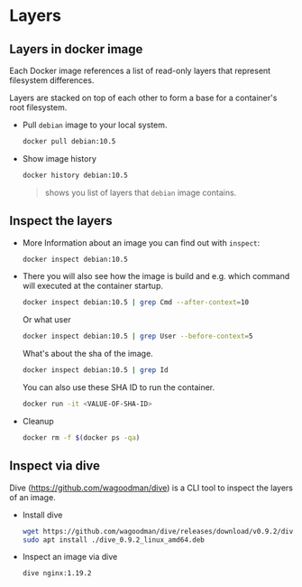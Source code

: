 # Layers

## Layers in docker image

Each Docker image references a list of read-only layers that represent filesystem differences. 

Layers are stacked on top of each other to form a base for a container's root filesystem. 

* Pull `debian` image to your local system.
  ```bash
  docker pull debian:10.5
  ```

* Show image history
  ```bash
  docker history debian:10.5
  ```
  >shows you list of layers that `debian` image contains.

## Inspect the layers

* More Information about an image you can find out with `inspect`:
  ```bash
  docker inspect debian:10.5
  ```

* There you will also see how the image is build and e.g. which command will executed at the container startup.
  ```bash
  docker inspect debian:10.5 | grep Cmd --after-context=10
  ```

  Or what user
  ```bash
  docker inspect debian:10.5 | grep User --before-context=5
  ```

  What's about the sha of the image. 
  ```bash
  docker inspect debian:10.5 | grep Id
  ```

  You can also use these SHA ID to run the container. 
  ```bash
  docker run -it <VALUE-OF-SHA-ID>
  ```

* Cleanup
  ```bash
  docker rm -f $(docker ps -qa)
  ```

## Inspect via dive

Dive (https://github.com/wagoodman/dive) is a CLI tool to inspect the layers of an image.

* Install dive
  ```bash
  wget https://github.com/wagoodman/dive/releases/download/v0.9.2/dive_0.9.2_linux_amd64.deb
  sudo apt install ./dive_0.9.2_linux_amd64.deb
  ```

* Inspect an image via dive
  ```bash
  dive nginx:1.19.2
  ```


